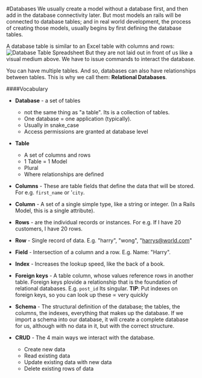 #Databases
We usually create a model without a database first, and then add in the database connectivity later. But most models an rails will be connected to database tables; and in real world development, the process of creating those models, usually begins by first defining the database tables.

A database table is similar to an Excel table with columns and rows:
![Database Table Spreadsheet](https://www.dropbox.com/s/j8q8l2u35aoeyr8/Database%20tables.tiff "Database Table")
But they are not laid out in front of us like a visual medium above. We have to issue commands to interact the database.

You can have multiple tables. And so, databases can also have relationships between tables. This is why we call them: **Relational Databases**.

####Vocabulary
+ **Database** - a set of tables
  + not the same thing as  "a table". Its is a collection of tables.
  + One database = one application (typically).
  + Usually in snake_case
  + Access permissions are granted at database level

+ **Table**
  + A set of columns and rows
  + 1 Table = 1 Model
  + Plural
  + Where relationships are defined
+ **Columns** - These are table fields that define the data that will be stored. For e.g. `first_name` or '`city`.

+ **Column** -  A set of a single simple type, like a string or integer. (In a Rails Model, this is a single attribute).

+ **Rows**  - are the individual records or instances. For e.g. If I have 20 customers, I have 20 rows.

+ **Row** - Single record of data. E.g. "harry", "wong", "harrys@world.com"

+ **Field** - Intersection of a column and a row. E.g. Name: "Harry".

+ **Index** - Increases the lookup speed, like the back of a book.

+ **Foreign keys** - A table column, whose values reference rows in another table. Foreign keys plovide a relationship that is the foundation of relational databases. E.g. `post_id` Its singular.
**TIP**: Put indexes on foreign keys, so you can look up these ∝ very quickly

+ **Schema** - The structural definition of the database; the tables, the columns, the indexes, everything that makes up the database. If we import a schema into our database, it will create a complete database for us, although with no data in it, but with the correct structure.

+ **CRUD** - The 4 main ways we interact with the database.
  * Create  new data
  * Read    existing data
  * Update  existing data with new data
  * Delete  existing rows of data
